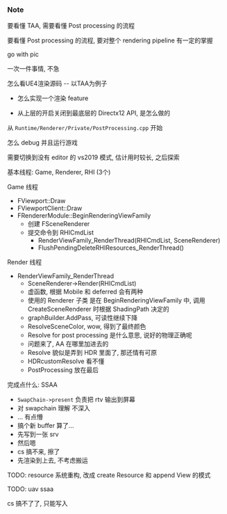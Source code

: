 ### Note

要看懂 TAA, 需要看懂 Post processing 的流程

要看懂 Post processing 的流程, 要对整个 rendering pipeline 有一定的掌握

go with pic

一次一件事情, 不急

怎么看UE4渲染源码 -- 以TAA为例子

* 怎么实现一个渲染 feature

* 从上层的开启关闭到最底层的 Directx12 API, 是怎么做的

从 ```Runtime/Renderer/Private/PostProcessing.cpp``` 开始

怎么 debug 并且运行游戏

需要切换到没有 editor 的 vs2019 模式, 估计用时较长, 之后探索

基本线程: Game, Renderer, RHI (3个)

Game 线程

* FViewport::Draw
* FViewportClient::Draw
* FRendererModule::BeginRenderingViewFamily
  * 创建 FSceneRenderer
  * 提交命令到 RHICmdList
    * RenderViewFamily_RenderThread(RHICmdList, SceneRenderer)
    * FlushPendingDeleteRHIResources_RenderThread()

Render 线程

* RenderViewFamily_RenderThread
  * SceneRenderer->Render(RHICmdList)
  * 虚函数, 根据 Mobile 和 deferred 会有两种
  * 使用的 Renderer 子类 是在 BeginRenderingViewFamily 中, 调用 CreateSceneRenderer 时根据 ShadingPath 决定的
  * graphBuilder.AddPass, 可读性继续下降
  * ResolveSceneColor, wow, 得到了最终颜色
  * Resolve for post processing 是什么意思, 说好的物理正确呢
  * 问题来了, AA 在哪里加进去的
  * Resolve 貌似是弄到 HDR 里面了, 那还情有可原
  * HDRcustomResolve 看不懂
  * PostProcessing 放在最后

完成点什么: SSAA

* ```SwapChain->present``` 负责把 rtv 输出到屏幕
* 对 swapchain 理解 不深入
* ... 有点懵
* 搞个新 buffer 算了...
* 先写到一张 srv
* 然后嗯
* cs 搞不来, 擦了
* 先渲染到上去, 不考虑搬运

TODO: resource 系统重构, 改成 create Resource 和 append View 的模式

TODO: uav ssaa

cs 搞不了了, 只能写入

